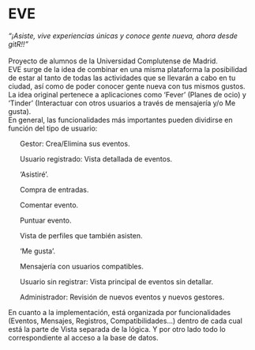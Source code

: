 # EVE
<i>“¡Asiste, vive experiencias únicas y conoce gente nueva, ahora desde gitR!!”</i></br></br>
Proyecto de alumnos de la Universidad Complutense de Madrid. </br>
EVE surge de la idea de combinar en una misma plataforma la posibilidad de estar al tanto de todas las actividades que se llevarán a cabo en tu ciudad, así como de poder conocer gente nueva con tus mismos gustos. </br>
La idea original pertenece a aplicaciones como ‘Fever’ (Planes de ocio) y ‘Tinder’ (Interactuar con otros usuarios a través de mensajería y/o Me gusta). </br>
En general, las funcionalidades más importantes pueden dividirse en función del tipo de usuario:</br>
<ul>Gestor: Crea/Elimina sus eventos.</ul>
<ul>Usuario registrado: Vista detallada de eventos.</ul>
<ul>‘Asistiré’.</ul>
<ul>Compra de entradas.</ul>
<ul>Comentar evento.</ul>
<ul>Puntuar evento.</ul>
<ul>Vista de perfiles que también asisten.</ul>
<ul>‘Me gusta’.</ul>
<ul>Mensajería con usuarios compatibles.</ul>
<ul>Usuario sin registrar: Vista principal de eventos sin detallar.</ul>
<ul>Administrador: Revisión de nuevos eventos y nuevos gestores.</ul>
En cuanto a la implementación, está organizada por funcionalidades (Eventos, Mensajes, Registros, Compatibilidades...) dentro de cada cual está la parte de Vista separada de la lógica. Y por otro lado todo lo correspondiente al acceso a la base de datos.

